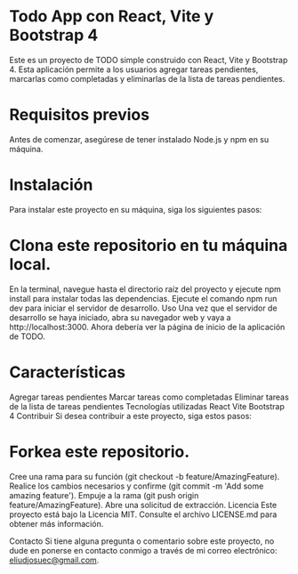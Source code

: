 # Todo App con React, Vite y Bootstrap 4
Este es un proyecto de TODO simple construido con React, Vite y Bootstrap 4. Esta aplicación permite a los usuarios agregar tareas pendientes, marcarlas como completadas y eliminarlas de la lista de tareas pendientes.

# Requisitos previos
Antes de comenzar, asegúrese de tener instalado Node.js y npm en su máquina.

# Instalación
Para instalar este proyecto en su máquina, siga los siguientes pasos:

# Clona este repositorio en tu máquina local.
En la terminal, navegue hasta el directorio raíz del proyecto y ejecute npm install para instalar todas las dependencias.
Ejecute el comando npm run dev para iniciar el servidor de desarrollo.
Uso
Una vez que el servidor de desarrollo se haya iniciado, abra su navegador web y vaya a http://localhost:3000. Ahora debería ver la página de inicio de la aplicación de TODO.

# Características
Agregar tareas pendientes
Marcar tareas como completadas
Eliminar tareas de la lista de tareas pendientes
Tecnologías utilizadas
React
Vite
Bootstrap 4
Contribuir
Si desea contribuir a este proyecto, siga estos pasos:

# Forkea este repositorio.
Cree una rama para su función (git checkout -b feature/AmazingFeature).
Realice los cambios necesarios y confirme (git commit -m 'Add some amazing feature').
Empuje a la rama (git push origin feature/AmazingFeature).
Abre una solicitud de extracción.
Licencia
Este proyecto está bajo la Licencia MIT. Consulte el archivo LICENSE.md para obtener más información.

Contacto
Si tiene alguna pregunta o comentario sobre este proyecto, no dude en ponerse en contacto conmigo a través de mi correo electrónico: eliudjosuec@gmail.com.
